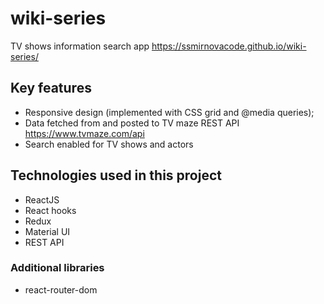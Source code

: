 # wiki-series
TV shows information search app
https://ssmirnovacode.github.io/wiki-series/

## Key features
- Responsive design (implemented with CSS grid and @media queries);
- Data fetched from and posted to TV maze REST API https://www.tvmaze.com/api
- Search enabled for TV shows and actors

## Technologies used in this project
 - ReactJS
 - React hooks
 - Redux
 - Material UI
 - REST API

### Additional libraries
 - react-router-dom